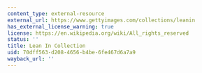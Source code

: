 ```yaml
---
content_type: external-resource
external_url: https://www.gettyimages.com/collections/leanin
has_external_license_warning: true
license: https://en.wikipedia.org/wiki/All_rights_reserved
status: ''
title: Lean In Collection
uid: 70dff563-d208-4656-b4be-6fe467d6a7a9
wayback_url: ''
---
```

